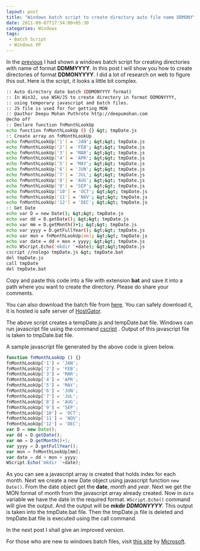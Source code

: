 ```yaml
---
layout: post
title: "Windows batch script to create directory auto file name DDMONYYYY with the help of javascript"
date: 2011-09-07T17:54:00+05:30
categories: Windows
tags:
 - Batch Script
 - Windows XP
---
```


In the [previous](/windows-batch-script-to-create-directory-name-ddmmyyyy)
I had shown a windows batch script for creating directories with name of format
**DDMMYYYY**. In this post I will show you how to create directories of format
**DDMONYYYY**. I did a lot of research on web to figure this out. Here is the
script, it looks a little bit complex.

``` sh
:: Auto directory date batch (DDMONYYYY format)
:: In Win32, use WSH/JS to create directory in format DDMONYYYY,
:: using temporary javascript and batch files.
:: JS file is used for for getting MON
:: @author Deepu Mohan Puthrote http://deepumohan.com
@echo off
:: Declare function fnMonthLookUp
echo function fnMonthLookUp () {} &gt; tmpDate.js
:: Create array on fnMonthLookUp
echo fnMonthLookUp['1'] = 'JAN'; &gt;&gt; tmpDate.js
echo fnMonthLookUp['2'] = 'FEB'; &gt;&gt; tmpDate.js
echo fnMonthLookUp['3'] = 'MAR'; &gt;&gt; tmpDate.js
echo fnMonthLookUp['4'] = 'APR'; &gt;&gt; tmpDate.js
echo fnMonthLookUp['5'] = 'MAY'; &gt;&gt; tmpDate.js
echo fnMonthLookUp['6'] = 'JUN'; &gt;&gt; tmpDate.js
echo fnMonthLookUp['7'] = 'JUL'; &gt;&gt; tmpDate.js
echo fnMonthLookUp['8'] = 'AUG'; &gt;&gt; tmpDate.js
echo fnMonthLookUp['9'] = 'SEP'; &gt;&gt; tmpDate.js
echo fnMonthLookUp['10'] = 'OCT'; &gt;&gt; tmpDate.js
echo fnMonthLookUp['11'] = 'NOV'; &gt;&gt; tmpDate.js
echo fnMonthLookUp['12'] = 'DEC'; &gt;&gt; tmpDate.js
:: Get Date
echo var D = new Date(); &gt;&gt; tmpDate.js
echo var dd = D.getDate(); &gt;&gt; tmpDate.js
echo var mm = D.getMonth()+1; &gt;&gt; tmpDate.js
echo var yyyy = D.getFullYear(); &gt;&gt; tmpDate.js
echo var mon = fnMonthLookUp[mm]; &gt;&gt; tmpDate.js
echo var date = dd + mon + yyyy; &gt;&gt; tmpDate.js
echo WScript.Echo('mkdir '+date); &gt;&gt;tmpDate.js
cscript //nologo tmpDate.js &gt; tmpDate.bat
del tmpDate.js
call tmpDate
del tmpDate.bat
```

Copy and paste this code into a file with extension <b>bat</b> and save it into
a path where you want to create the directory. Please do share your comments.

You can also download the batch file from
[here](http://files.deepumohan.com/winbatch/DDMONYYYY.bat). You can safely
download it, it is hosted is safe server of
[HostGator](http://secure.hostgator.com/%7Eaffiliat/cgi-bin/affiliates/clickthru.cgi?id=deepumohanp).

The above script creates a tempDate.js and tempDate.bat file. Windows can run
javascript file using the command
[cscript](http://technet.microsoft.com/en-us/library/bb490887.aspx) . Output of
this javascript file is taken to tmpDate.bat file.

A sample javascript file generated by the above code is given below.

```js
function fnMonthLookUp () {}
fnMonthLookUp['1'] = 'JAN';
fnMonthLookUp['2'] = 'FEB';
fnMonthLookUp['3'] = 'MAR';
fnMonthLookUp['4'] = 'APR';
fnMonthLookUp['5'] = 'MAY';
fnMonthLookUp['6'] = 'JUN';
fnMonthLookUp['7'] = 'JUL';
fnMonthLookUp['8'] = 'AUG';
fnMonthLookUp['9'] = 'SEP';
fnMonthLookUp['10'] = 'OCT';
fnMonthLookUp['11'] = 'NOV';
fnMonthLookUp['12'] = 'DEC';
var D = new Date();
var dd = D.getDate();
var mm = D.getMonth()+1;
var yyyy = D.getFullYear();
var mon = fnMonthLookUp[mm];
var date = dd + mon + yyyy;
WScript.Echo('mkdir '+date);
```

As you can see a javascript array is created that holds index for each month.
Next we create a new Date object using javascript function `new Date()`. From
the date object get the **date**, _month_ and _year_. Next we get the MON format
of month from the javascript array already created. Now in `date` variable we
have the date in the required format. `WScript.Echo()` command will give the
output. And the output will be <b>mkdir <i>DDMONYYYY</i></b>. This output is
taken into the tmpDate.bat file. Then the tmpDate.js file is deleted and
tmpDate.bat file is executed using the call command.

In the next post I shall give an improved version.

For those who are new to windows batch files, visit [this site](http://www.microsoft.com/resources/documentation/windows/xp/all/proddocs/en-us/batch.mspx?mfr=true)
by [Microsoft](http://www.microsoft.com/resources/documentation/windows/xp/all/proddocs/en-us/batch.mspx?mfr=true).

